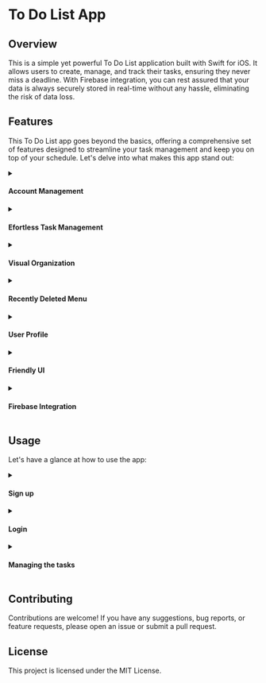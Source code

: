 # To Do List App

## Overview
This is a simple yet powerful To Do List application built with Swift for iOS. It allows users to create, manage, and track their tasks, ensuring they never miss a deadline. With Firebase integration, you can rest assured that your data is always securely stored in real-time without any hassle, eliminating the risk of data loss.

## Features
This To Do List app goes beyond the basics, offering a comprehensive set of features designed to streamline your task management and keep you on top of your schedule. Let's delve into what makes this app stand out:

<details>
<summary><h4><b>Account Management</b></h4></summary>
  Securely create and log in to your account. Your tasks are stored in the cloud and accessible only to you.
</details>

<details>
<summary><h4><b>Efortless Task Management</b></h4></summary>
  <li>Add new tasks with titles, due dates, and times.</li>
  <li>Update existing tasks with new details.</li>
  <li>Delete tasks to declutter your list.</li>
</details>

<details>
<summary><h4><b>Visual Organization</b></h4></summary>
  <li>Separate views for upcoming and expired tasks for clear prioritization.</li>
  <li>Mark tasks as completed for a satisfying sense of accomplishment.</li>
</details>

<details>
<summary><h4><b>Recently Deleted Menu</b></h4></summary>
  <li>Recover accidentally deleted tasks back to the main list before they're gone forever.</li>
  <li>Permanently delete tasks for a clean slate.</li>
  <li>Intuitively permanently delete or recover tasks from "Recently Deleted" menu with a simple swipe action.</li>
</details>

<details>
<summary><h4><b>User Profile</b></h4></summary>
  <li>Have access to your data (name and e-mail, profile picture, member since).</li>
  <li>Log out.</li>
  <li>TBA: Modify your personal information.</li>
</details>

<details>
<summary><h4><b>Friendly UI</b></h4></summary>
  <li>Clean and friendly user interface for a smooth and enjoyable experience.</li>
  <li>Intuitively send tasks into "Recently Deleted" menu with a simple swipe action.</li>
  <li>Intuitively edit tasks with a simple swipe action.</li>
  <li>Intuitively permanently delete or recover tasks from "Recently Deleted" menu with a simple swipe action.</li>
</details>

<details>
<summary><h4><b>Firebase Integration</b></h4></summary>
  <li>Securely stores tasks in the Firebase cloud database for user persistence.</li>
  <li>Ensures tasks are only visible to the logged-in account.</li>
</details>

## Usage

Let's have a glance at how to use the app:

<details>
<summary><h4><b>Sign up</b></h4></summary>
  <li>Create an account by simply pressing the "Create an Account" button.</li>
  <li>Fill the forms with the needed informations and you are ready to go.</li>
</details>

<details>
<summary><h4><b>Login</b></h4></summary>
  <li>If you already have an account, just fill the forms from the Login page with your e-mail and password.</li>
  <li>If you forgot your password, you can reset it by simply pressing the "Forgot your password?" and filling the e-mail in the pop-up. Once done, you will receive an e-mail with the next and final step, typing the new password.</li>
</details>

<details>
<summary><h4><b>Managing the tasks</b></h4></summary>
  <li>Add new tasks by tapping the "+" button and filling in the details.</li>
  <li>Swipe left on a task to delete it.</li>
  <li>Mark tasks as completed by tapping the checkbox.</li>
  <li>Access the recently deleted menu to restore or permanently delete tasks. You can either swipe left to permanently delete the task or swipe right to restore it. You can also delete them all by pressing the "Delete All" button.</li>
</details>

## Contributing

Contributions are welcome! If you have any suggestions, bug reports, or feature requests, please open an issue or submit a pull request.

## License

This project is licensed under the MIT License.
